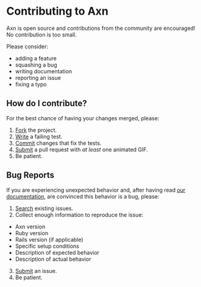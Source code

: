 # Contributing to Axn

Axn is open source and contributions from the community are encouraged!
No contribution is too small.

Please consider:

* adding a feature
* squashing a bug
* writing documentation
* reporting an issue
* fixing a typo

## How do I contribute?

For the best chance of having your changes merged, please:

1. [Fork](https://github.com/teamshares/axn/fork) the project.
2. [Write](http://en.wikipedia.org/wiki/Test-driven_development) a failing test.
3. [Commit](http://tbaggery.com/2008/04/19/a-note-about-git-commit-messages.html) changes that fix the tests.
4. [Submit](https://github.com/teamshares/axn/pulls) a pull request with *at least* one animated GIF.
5. Be patient.

## Bug Reports

If you are experiencing unexpected behavior and, after having read [our documentation](https://teamshares.github.io/axn/guide/), are convinced this behavior is a bug, please:

1. [Search](https://github.com/teamshares/axn/issues) existing issues.
2. Collect enough information to reproduce the issue:
  * Axn version
  * Ruby version
  * Rails version (if applicable)
  * Specific setup conditions
  * Description of expected behavior
  * Description of actual behavior
3. [Submit](https://github.com/teamshares/axn/issues/new) an issue.
4. Be patient.
